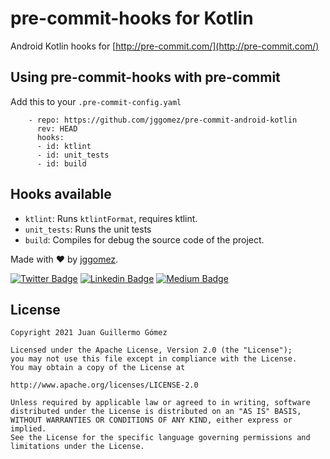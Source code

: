 
# pre-commit-hooks for Kotlin

Android Kotlin hooks for [http://pre-commit.com/](http://pre-commit.com/)

## Using pre-commit-hooks with pre-commit

Add this to your `.pre-commit-config.yaml`

```
    - repo: https://github.com/jggomez/pre-commit-android-kotlin
      rev: HEAD
      hooks:
      - id: ktlint
      - id: unit_tests
      - id: build
```

## Hooks available

- `ktlint`: Runs `ktlintFormat`, requires ktlint.
- `unit_tests`: Runs the unit tests 
- `build`: Compiles for debug the source code of the project.

Made with ❤ by  [jggomez](https://devhack.co).

[![Twitter Badge](https://img.shields.io/badge/-@jggomezt-1ca0f1?style=flat-square&labelColor=1ca0f1&logo=twitter&logoColor=white&link=https://twitter.com/jggomezt)](https://twitter.com/jggomezt) 
[![Linkedin Badge](https://img.shields.io/badge/-jggomezt-blue?style=flat-square&logo=Linkedin&logoColor=white&link=https://www.linkedin.com/in/jggomezt/)](https://www.linkedin.com/in/jggomezt/) 
[![Medium Badge](https://img.shields.io/badge/-@jggomezt-03a57a?style=flat-square&labelColor=000000&logo=Medium&link=https://medium.com/@jggomezt)](https://medium.com/@jggomezt)

## License

    Copyright 2021 Juan Guillermo Gómez

    Licensed under the Apache License, Version 2.0 (the "License");
    you may not use this file except in compliance with the License.
    You may obtain a copy of the License at

    http://www.apache.org/licenses/LICENSE-2.0

    Unless required by applicable law or agreed to in writing, software
    distributed under the License is distributed on an "AS IS" BASIS,
    WITHOUT WARRANTIES OR CONDITIONS OF ANY KIND, either express or implied.
    See the License for the specific language governing permissions and
    limitations under the License.

